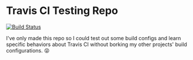 # Travis CI Testing Repo

[![Build Status](https://travis-ci.com/thirdgen88/travis-testing.svg?branch=master)](https://travis-ci.com/thirdgen88/travis-testing)

I've only made this repo so I could test out some build configs and learn specific behaviors about Travis CI without borking my other projects' build configurations.  😝
